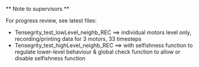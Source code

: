 ** Note to supervisors ** 

For progress review, see latest files:  
- Tensegrity_test_lowLevel_neighb_REC ==> individual motors level only,  recording/printing data for 3 motors, 33 timesteps
- Tensegrity_test_highLevel_neighb_REC ==> with selfishness function to regulate lower-level behaviour & global check function to allow or disable selfishness function

